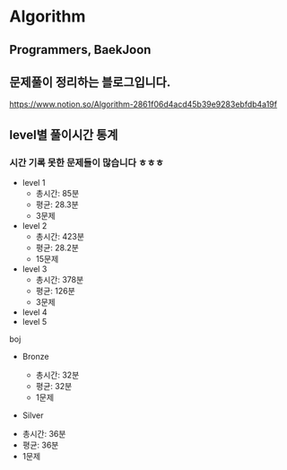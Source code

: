 # Algorithm
## Programmers, BaekJoon
## 문제풀이 정리하는 블로그입니다.
https://www.notion.so/Algorithm-2861f06d4acd45b39e9283ebfdb4a19f
## level별 풀이시간 통계
### 시간 기록 못한 문제들이 많습니다 ㅎㅎㅎ
* level 1
  - 총시간: 85분
  - 평균: 28.3분
  - 3문제
* level 2  
  - 총시간: 423분
  - 평균: 28.2분
  - 15문제
* level 3  
  - 총시간: 378분
  - 평균: 126분
  - 3문제
* level 4
* level 5


boj 
* Bronze
  - 총시간: 32분
  - 평균: 32분
  - 1문제
  
 * Silver
  - 총시간: 36분
  - 평균: 36분
  - 1문제
